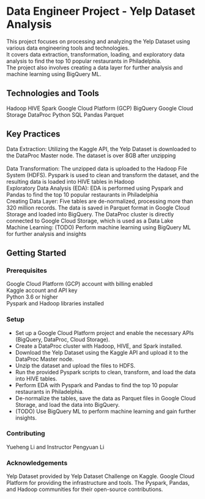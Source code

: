 # Data Engineer Project - Yelp Dataset Analysis

This project focuses on processing and analyzing the Yelp Dataset using various data engineering tools and technologies.<br>
It covers data extraction, transformation, loading, and exploratory data analysis to find the top 10 popular restaurants in Philadelphia.<br>
The project also involves creating a data layer for further analysis and machine learning using BigQuery ML.<br>

## Technologies and Tools

Hadoop
HIVE
Spark
Google Cloud Platform (GCP)
BigQuery
Google Cloud Storage
DataProc
Python
SQL
Pandas
Parquet

## Key Practices

Data Extraction: Utilizing the Kaggle API, the Yelp Dataset is downloaded to the DataProc Master node. The dataset is over 8GB after unzipping <br>  
Data Transformation: The unzipped data is uploaded to the Hadoop File System (HDFS). Pyspark is used to clean and transform the dataset, and the resulting data is loaded into HIVE tables in Hadoop <br>
Exploratory Data Analysis (EDA): EDA is performed using Pyspark and Pandas to find the top 10 popular restaurants in Philadelphia <br>
Creating Data Layer: Five tables are de-normalized, processing more than 320 million records. The data is saved in Parquet format in Google Cloud Storage and loaded into BigQuery. The DataProc cluster is directly connected to Google Cloud Storage, which is used as a Data Lake <br>
Machine Learning: (TODO) Perform machine learning using BigQuery ML for further analysis and insights <br>

## Getting Started

### Prerequisites
Google Cloud Platform (GCP) account with billing enabled <br>
Kaggle account and API key <br>
Python 3.6 or higher <br>
Pyspark and Hadoop libraries installed <br>

### Setup
* Set up a Google Cloud Platform project and enable the necessary APIs (BigQuery, DataProc, Cloud Storage).
* Create a DataProc cluster with Hadoop, HIVE, and Spark installed.
* Download the Yelp Dataset using the Kaggle API and upload it to the DataProc Master node.
* Unzip the dataset and upload the files to HDFS.
* Run the provided Pyspark scripts to clean, transform, and load the data into HIVE tables.
* Perform EDA with Pyspark and Pandas to find the top 10 popular restaurants in Philadelphia.
* De-normalize the tables, save the data as Parquet files in Google Cloud Storage, and load the data into BigQuery.
* (TODO) Use BigQuery ML to perform machine learning and gain further insights.

### Contributing

Yueheng Li and Instructor Pengyuan Li

### Acknowledgements

Yelp Dataset provided by Yelp Dataset Challenge on Kaggle. 
Google Cloud Platform for providing the infrastructure and tools. 
The Pyspark, Pandas, and Hadoop communities for their open-source contributions. 

